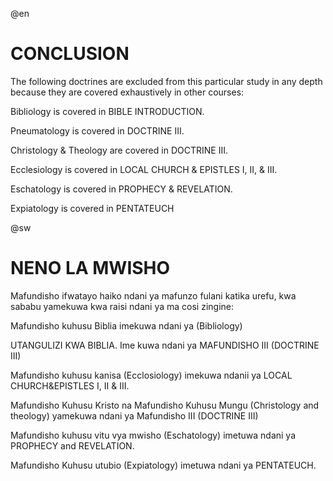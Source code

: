 
@en

<h1>CONCLUSION</h1>

<p>The following doctrines are excluded from this particular study in any depth because they are covered exhaustively in other courses: </p>
<p>Bibliology is covered in BIBLE INTRODUCTION.</p>
<p>Pneumatology is covered in DOCTRINE III.</p>
<p>Christology & Theology are covered in DOCTRINE III. </p>
<p>Ecclesiology is covered in LOCAL CHURCH & EPISTLES I, II, & III.</p>
<p>Eschatology is covered in PROPHECY & REVELATION.</p>
<p>Expiatology is covered in PENTATEUCH<br clear=all style='page-break-before:always'></p>



@sw



<h1>NENO LA MWISHO</h1>

<p>Mafundisho ifwatayo haiko ndani ya mafunzo fulani katika urefu, kwa sababu yamekuwa kwa raisi ndani ya ma cosi zingine: </p>
<p>Mafundisho kuhusu Biblia imekuwa ndani ya (Bibliology)</p>
<p>UTANGULIZI KWA BIBLIA. Ime kuwa ndani ya MAFUNDISHO III (DOCTRINE III)</p>
<p>Mafundisho kuhusu kanisa (Ecclosiology) imekuwa ndanii ya LOCAL CHURCH&EPISTLES I, II & III.</p>
<p>Mafundisho Kuhusu Kristo na Mafundisho Kuhusu Mungu (Christology and theology) yamekuwa ndani ya Mafundisho III (DOCTRINE III)</p>
<p>Mafundisho kuhusu vitu vya mwisho (Eschatology) imetuwa ndani ya PROPHECY and REVELATION.</p>
<p>Mafundisho Kuhusu utubio (Expiatology) imetuwa ndani ya PENTATEUCH. </p>
